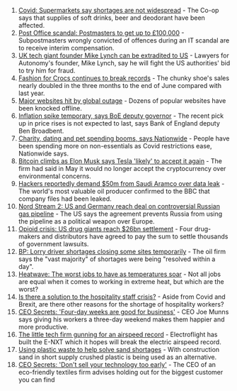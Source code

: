 1. [Covid: Supermarkets say shortages are not widespread](https://www.bbc.co.uk/news/uk-57924264) - The Co-op says that supplies of soft drinks, beer and deodorant have been affected.
2. [Post Office scandal: Postmasters to get up to £100,000](https://www.bbc.co.uk/news/business-57928397) - Subpostmasters wrongly convicted of offences during an IT scandal are to receive interim compensation.
3. [UK tech giant founder Mike Lynch can be extradited to US](https://www.bbc.co.uk/news/business-57933718) - Lawyers for Autonomy's founder, Mike Lynch, say he will fight the US authorities' bid to try him for fraud.
4. [Fashion for Crocs continues to break records](https://www.bbc.co.uk/news/business-57935256) - The chunky shoe's sales nearly doubled in the three months to the end of June compared with last year.
5. [Major websites hit by global outage](https://www.bbc.co.uk/news/technology-57929544) - Dozens of popular websites have been knocked offline.
6. [Inflation spike temporary, says BoE deputy governor](https://www.bbc.co.uk/news/business-57922199) - The recent pick up in price rises is not expected to last, says Bank of England deputy Ben Broadbent.
7. [Charity, dating and pet spending booms, says Nationwide](https://www.bbc.co.uk/news/business-57907867) - People have been spending more on non-essentials as Covid restrictions ease, Nationwide says.
8. [Bitcoin climbs as Elon Musk says Tesla 'likely' to accept it again](https://www.bbc.co.uk/news/business-57924354) - The firm had said in May it would no longer accept the cryptocurrency over environmental concerns.
9. [Hackers reportedly demand $50m from Saudi Aramco over data leak](https://www.bbc.co.uk/news/business-57924355) - The world's most valuable oil producer confirmed to the BBC that company files had been leaked.
10. [Nord Stream 2: US and Germany reach deal on controversial Russian gas pipeline](https://www.bbc.co.uk/news/world-europe-57923655) - The US says the agreement prevents Russia from using the pipeline as a political weapon over Europe.
11. [Opioid crisis: US drug giants reach $26bn settlement](https://www.bbc.co.uk/news/business-57910039) - Four drug-makers and distributors have agreed to pay the sum to settle thousands of government lawsuits.
12. [BP: Lorry driver shortages closing some sites temporarily](https://www.bbc.co.uk/news/business-57912922) - The oil firm says the "vast majority" of shortages were being "resolved within a day".
13. [Heatwave: The worst jobs to have as temperatures soar](https://www.bbc.co.uk/news/uk-wales-57914904) - Not all jobs are equal when it comes to working in extreme heat, but which are the worst?
14. [Is there a solution to the hospitality staff crisis?](https://www.bbc.co.uk/news/business-57817775) - Aside from Covid and Brexit, are there other reasons for the shortage of hospitality workers?
15. [CEO Secrets: 'Four-day weeks are good for business'](https://www.bbc.co.uk/news/business-57894093) - CEO Joe Munns says giving his workers a three-day weekend makes them happier and more productive.
16. [The little tech firm gunning for an airspeed record](https://www.bbc.co.uk/news/business-57747128) - Electroflight has built the E-NXT which it hopes will break the electric airspeed record.
17. [Using plastic waste to help solve sand shortages](https://www.bbc.co.uk/news/business-57832425) - With construction sand in short supply crushed plastic is being used as an alternative.
18. [CEO Secrets: 'Don't sell your technology too early'](https://www.bbc.co.uk/news/business-57805207) - The CEO of an eco-friendly textiles firm advises holding out for the biggest customer you can find
